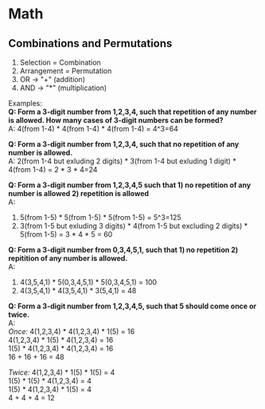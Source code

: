 # Math
## Combinations and Permutations
1. Selection = Combination
2. Arrangement = Permutation
3. OR -> "+" (addition)
4. AND -> "*" (multiplication)

Examples:<br>
**Q: Form a 3-digit number from 1,2,3,4, such that repetition of any number is allowed. How many cases of 3-digit numbers can be formed?<br>**
A: 4(from 1-4) * 4(from 1-4) * 4(from 1-4) = 4^3=64

**Q: Form a 3-digit number from 1,2,3,4, such that no repetition of any number is allowed.<br>**
A: 2(from 1-4 but exluding 2 digits) * 3(from 1-4 but exluding 1 digit) * 4(from 1-4) = 2 * 3 * 4=24

**Q: Form a 3-digit number from 1,2,3,4,5 such that 1) no repetition of any number is allowed 2) repetition is allowed<br>**
A:
1) 5(from 1-5) * 5(from 1-5) * 5(from 1-5) = 5^3=125
2) 3(from 1-5 but exluding 3 digits) * 4(from 1-5 but excluding 2 digits) * 5(from 1-5) = 3 * 4 * 5 = 60

**Q: Form a 3-digit number from 0,3,4,5,1, such that 1) no repetition 2) repitition of any number is allowed.<br>**
A:
1. 4(3,5,4,1) * 5(0,3,4,5,1) * 5(0,3,4,5,1) = 100
2. 4(3,5,4,1) * 4(3,5,4,1) * 3(5,4,1) = 48

**Q: Form a 3-digit number from 1,2,3,4,5, such that 5 should come once or twice.<br>**
A:<br>
*Once:*
4(1,2,3,4) * 4(1,2,3,4) * 1(5) = 16<br>
4(1,2,3,4) * 1(5) * 4(1,2,3,4) = 16<br>
1(5) * 4(1,2,3,4) * 4(1,2,3,4) = 16<br>
16 + 16 + 16 = 48

*Twice:*
4(1,2,3,4) * 1(5) * 1(5) = 4<br>
1(5) * 1(5) * 4(1,2,3,4) = 4<br>
1(5) * 4(1,2,3,4) * 1(5) = 4<br>
4 + 4 + 4 = 12

